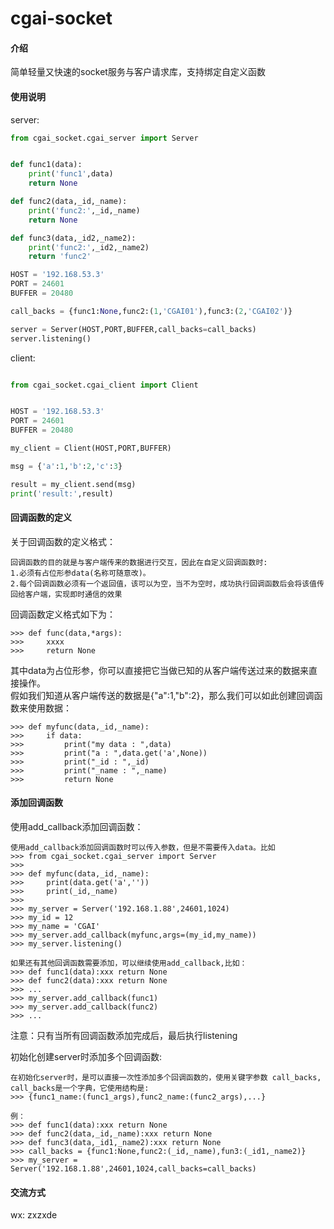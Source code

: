 # cgai-socket

#### 介绍
简单轻量又快速的socket服务与客户请求库，支持绑定自定义函数



#### 使用说明

server:
```python
from cgai_socket.cgai_server import Server


def func1(data):
    print('func1',data)
    return None

def func2(data,_id,_name):
    print('func2:',_id,_name)
    return None

def func3(data,_id2,_name2):
    print('func2:',_id2,_name2)
    return 'func2'

HOST = '192.168.53.3'
PORT = 24601
BUFFER = 20480

call_backs = {func1:None,func2:(1,'CGAI01'),func3:(2,'CGAI02')}

server = Server(HOST,PORT,BUFFER,call_backs=call_backs)
server.listening()
```

client:
```python

from cgai_socket.cgai_client import Client


HOST = '192.168.53.3'
PORT = 24601
BUFFER = 20480

my_client = Client(HOST,PORT,BUFFER)

msg = {'a':1,'b':2,'c':3}

result = my_client.send(msg)
print('result:',result)
```


#### 回调函数的定义

关于回调函数的定义格式：  

    回调函数的目的就是与客户端传来的数据进行交互，因此在自定义回调函数时:
    1.必须有占位形参data(名称可随意改)。
    2.每个回调函数必须有一个返回值，该可以为空，当不为空时，成功执行回调函数后会将该值传回给客户端，实现即时通信的效果

回调函数定义格式如下为：  

    >>> def func(data,*args):
    >>>     xxxx
    >>>     return None
其中data为占位形参，你可以直接把它当做已知的从客户端传送过来的数据来直接操作。  
假如我们知道从客户端传送的数据是{"a":1,"b":2}，那么我们可以如此创建回调函数来使用数据：  

    >>> def myfunc(data,_id,_name):
    >>>     if data:
    >>>         print("my data : ",data)
    >>>         print("a : ",data.get('a',None))
    >>>         print("_id : ",_id)
    >>>         print("_name : ",_name)
    >>>         return None

#### 添加回调函数

使用add_callback添加回调函数：

    使用add_callback添加回调函数时可以传入参数，但是不需要传入data。比如
    >>> from cgai_socket.cgai_server import Server
    >>>
    >>> def myfunc(data,_id,_name):
    >>>     print(data.get('a',''))
    >>>     print(_id,_name)
    >>>
    >>> my_server = Server('192.168.1.88',24601,1024)
    >>> my_id = 12
    >>> my_name = 'CGAI'
    >>> my_server.add_callback(myfunc,args=(my_id,my_name))
    >>> my_server.listening()

    如果还有其他回调函数需要添加，可以继续使用add_callback,比如：
    >>> def func1(data):xxx return None
    >>> def func2(data):xxx return None
    >>> ...
    >>> my_server.add_callback(func1)
    >>> my_server.add_callback(func2)
    >>> ...

注意：只有当所有回调函数添加完成后，最后执行listening


初始化创建server时添加多个回调函数:  

    在初始化server时，是可以直接一次性添加多个回调函数的，使用关键字参数 call_backs,
    call_backs是一个字典，它使用结构是:
    >>> {func1_name:(func1_args),func2_name:(func2_args),...}

    例：
    >>> def func1(data):xxx return None
    >>> def func2(data,_id,_name):xxx return None
    >>> def func3(data,_id1,_name2):xxx return None
    >>> call_backs = {func1:None,func2:(_id,_name),fun3:(_id1,_name2)}
    >>> my_server = Server('192.168.1.88',24601,1024,call_backs=call_backs)


#### 交流方式


wx: zxzxde


